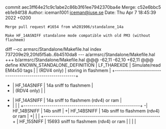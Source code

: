 commit aec3ff64e21c9c1abe2c86b3f61ee7942370ba4e
Merge: c52e6bbc5 eb1e94f38
Author: iceman1001 <iceman@iuse.se>
Date:   Thu Apr 7 18:45:39 2022 +0200

    Merge pull request #1654 from wh201906/standalone_14a
    
    Make HF_14ASNIFF standalone mode compatible with old PM3 (without flashmem)

diff --cc armsrc/Standalone/Makefile.hal
index 737209e29,20fd5f5ab..6b4510da8
--- a/armsrc/Standalone/Makefile.hal
+++ b/armsrc/Standalone/Makefile.hal
@@@ -62,11 -62,10 +62,11 @@@ define KNOWN_STANDALONE_DEFINITION
  | LF_THAREXDE     | Simulate/read EM4x50 tags              |
  | (RDV4 only)     | storing in flashmem                    |
  +----------------------------------------------------------+
- | HF_14ASNIFF     | 14a sniff to flashmem                  |
- | (RDV4 only)     |                                        |
+ | HF_14ASNIFF     | 14a sniff to flashmem (rdv4) or ram    |
+ |                 |                                        |
  +----------------------------------------------------------+
 -| HF_14BSNIFF     | 14b sniff                              |
 +| HF_14BSNIFF     | 14b sniff to flashmem (rdv4) or ram    |
 +|                 |                                        |
  +----------------------------------------------------------+
  | HF_15SNIFF      | 15693 sniff to flashmem (rdv4) or ram  |
  |                 |                                        |
